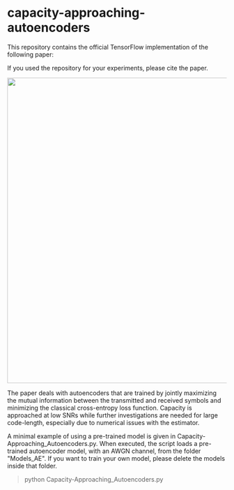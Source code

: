 # capacity-approaching-autoencoders
This repository contains the official TensorFlow implementation of the following paper:

If you used the repository for your experiments, please cite the paper.

<img src="https://github.com/nuletizia/capacity-approaching-autoencoders/blob/master/teaser.png" width=700>

The paper deals with autoencoders that are trained by jointly maximizing the mutual information between the transmitted and received symbols and minimizing the classical cross-entropy loss function. Capacity is approached at low SNRs while further investigations are needed for large code-length, especially due to numerical issues with the estimator. 

A minimal example of using a pre-trained model is given in Capacity-Approaching_Autoencoders.py. When executed, the script loads a pre-trained autoencoder model, with an AWGN channel, from the folder "Models_AE". If you want to train your own model, please delete the models inside that folder.

> python Capacity-Approaching_Autoencoders.py
